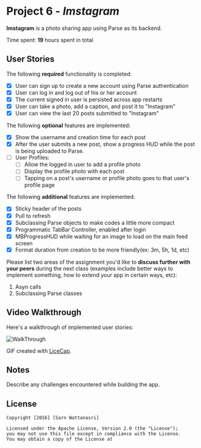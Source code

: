 # Project 6 - *Imstagram*

**Imstagram** is a photo sharing app using Parse as its backend.

Time spent: **19** hours spent in total

## User Stories

The following **required** functionality is completed:

- [x] User can sign up to create a new account using Parse authentication
- [x] User can log in and log out of his or her account
- [x] The current signed in user is persisted across app restarts
- [x] User can take a photo, add a caption, and post it to "Instagram"
- [x] User can view the last 20 posts submitted to "Instagram"

The following **optional** features are implemented:

- [x] Show the username and creation time for each post
- [x] After the user submits a new post, show a progress HUD while the post is being uploaded to Parse.
- [ ] User Profiles:
   - [ ] Allow the logged in user to add a profile photo
   - [ ] Display the profile photo with each post
   - [ ] Tapping on a post's username or profile photo goes to that user's profile page

The following **additional** features are implemented:

- [x] Sticky header of the posts
- [x] Pull to refresh
- [x] Subclassing Parse objects to make codes a little more compact
- [x] Programmatic TabBar Controller, enabled after login
- [x] MBProgressHUD while waiting for an image to load on the main feed screen
- [x] Format duration from creation to be more friendly(ex: 3m, 5h, 1d, etc)

Please list two areas of the assignment you'd like to **discuss further with your peers** during the next class (examples include better ways to implement something, how to extend your app in certain ways, etc):

1. Asyn calls
2. Subclassing Parse classes

## Video Walkthrough 

Here's a walkthrough of implemented user stories:

![WalkThrough](imstagram-walkthrough.gif)

GIF created with [LiceCap](http://www.cockos.com/licecap/).

## Notes

Describe any challenges encountered while building the app.


## License

    Copyright [2016] [Sarn Wattanasri]

    Licensed under the Apache License, Version 2.0 (the "License");
    you may not use this file except in compliance with the License.
    You may obtain a copy of the License at

